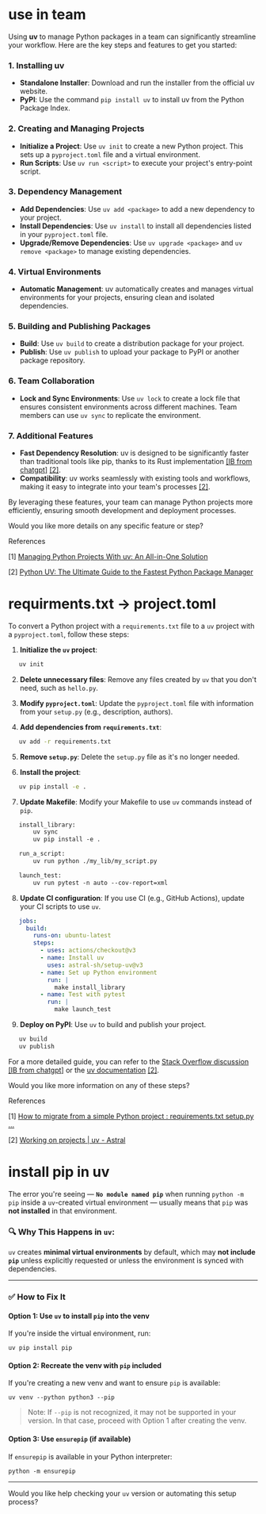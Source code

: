 
# use in team

Using **uv** to manage Python packages in a team can significantly streamline your workflow. Here are the key steps and features to get you started:

### **1. Installing uv**

- **Standalone Installer**: Download and run the installer from the official uv website.
- **PyPI**: Use the command `pip install uv` to install uv from the Python Package Index.

 ### **2. Creating and Managing Projects**

- **Initialize a Project**: Use `uv init` to create a new Python project. This sets up a `pyproject.toml` file and a virtual environment.
- **Run Scripts**: Use `uv run <script>` to execute your project's entry-point script.

### **3. Dependency Management**

- **Add Dependencies**: Use `uv add <package>` to add a new dependency to your project.
- **Install Dependencies**: Use `uv install` to install all dependencies listed in your `pyproject.toml` file.
- **Upgrade/Remove Dependencies**: Use `uv upgrade <package>` and `uv remove <package>` to manage existing dependencies.

### **4. Virtual Environments**

- **Automatic Management**: uv automatically creates and manages virtual environments for your projects, ensuring clean and isolated dependencies.

### **5. Building and Publishing Packages**

- **Build**: Use `uv build` to create a distribution package for your project.
- **Publish**: Use `uv publish` to upload your package to PyPI or another package repository.

### **6. Team Collaboration**

- **Lock and Sync Environments**: Use `uv lock` to create a lock file that ensures consistent environments across different machines. Team members can use `uv sync` to replicate the environment.

### **7. Additional Features**

- **Fast Dependency Resolution**: uv is designed to be significantly faster than traditional tools like pip, thanks to its Rust implementation [[IB from chatgpt]](https://realpython.com/python-uv/) [[2]](https://www.datacamp.com/tutorial/python-uv).
- **Compatibility**: uv works seamlessly with existing tools and workflows, making it easy to integrate into your team's processes [[2]](https://www.datacamp.com/tutorial/python-uv).

By leveraging these features, your team can manage Python projects more efficiently, ensuring smooth development and deployment processes.

Would you like more details on any specific feature or step?

  
References

[1] [Managing Python Projects With uv: An All-in-One Solution](https://realpython.com/python-uv/)

[2] [Python UV: The Ultimate Guide to the Fastest Python Package Manager](https://www.datacamp.com/tutorial/python-uv)

# requirments.txt -> project.toml


To convert a Python project with a `requirements.txt` file to a `uv` project with a `pyproject.toml`, follow these steps:

1. **Initialize the `uv` project**:

```sh
   uv init
```

2. **Delete unnecessary files**: Remove any files created by `uv` that you don't need, such as `hello.py`.
    
3. **Modify `pyproject.toml`**: Update the `pyproject.toml` file with information from your `setup.py` (e.g., description, authors).
    
4. **Add dependencies from `requirements.txt`**:
    

```sh
   uv add -r requirements.txt
```

5. **Remove `setup.py`**: Delete the `setup.py` file as it's no longer needed.
    
6. **Install the project**:
    

```sh
   uv pip install -e .
```

7. **Update Makefile**: Modify your Makefile to use `uv` commands instead of `pip`.

```makefile
   install_library:
       uv sync
       uv pip install -e .

   run_a_script:
       uv run python ./my_lib/my_script.py

   launch_test:
       uv run pytest -n auto --cov-report=xml
```

8. **Update CI configuration**: If you use CI (e.g., GitHub Actions), update your CI scripts to use `uv`.

```yaml
   jobs:
     build:
       runs-on: ubuntu-latest
       steps:
         - uses: actions/checkout@v3
         - name: Install uv
           uses: astral-sh/setup-uv@v3
         - name: Set up Python environment
           run: |
             make install_library
         - name: Test with pytest
           run: |
             make launch_test
```

9. **Deploy on PyPI**: Use `uv` to build and publish your project.

```sh
   uv build
   uv publish
```

For a more detailed guide, you can refer to the [Stack Overflow discussion](https://stackoverflow.com/questions/79154674/how-to-migrate-from-a-simple-python-project-requirements-txt-setup-py-setupto) [[IB from chatgpt]](https://stackoverflow.com/questions/79154674/how-to-migrate-from-a-simple-python-project-requirements-txt-setup-py-setupto) or the [uv documentation](https://docs.astral.sh/uv/guides/projects/) [[2]](https://docs.astral.sh/uv/guides/projects/).

Would you like more information on any of these steps?

  
References

[1] [How to migrate from a simple Python project : requirements.txt setup.py ...](https://stackoverflow.com/questions/79154674/how-to-migrate-from-a-simple-python-project-requirements-txt-setup-py-setupto)

[2] [Working on projects | uv - Astral](https://docs.astral.sh/uv/guides/projects/)

# install pip in uv
The error you're seeing — **`No module named pip`** when running `python -m pip` inside a `uv`-created virtual environment — usually means that `pip` was **not installed** in that environment.

### 🔍 Why This Happens in `uv`:

`uv` creates **minimal virtual environments** by default, which may **not include `pip`** unless explicitly requested or unless the environment is synced with dependencies.

---

### ✅ How to Fix It

#### Option 1: Use `uv` to install `pip` into the venv

If you're inside the virtual environment, run:

```Shell
uv pip install pip
```

#### Option 2: Recreate the venv with `pip` included

If you're creating a new venv and want to ensure `pip` is available:

```Shell
uv venv --python python3 --pip
```

> Note: If `--pip` is not recognized, it may not be supported in your version. In that case, proceed with Option 1 after creating the venv.

#### Option 3: Use `ensurepip` (if available)

If `ensurepip` is available in your Python interpreter:

```Shell
python -m ensurepip
```

---

Would you like help checking your `uv` version or automating this setup process?
